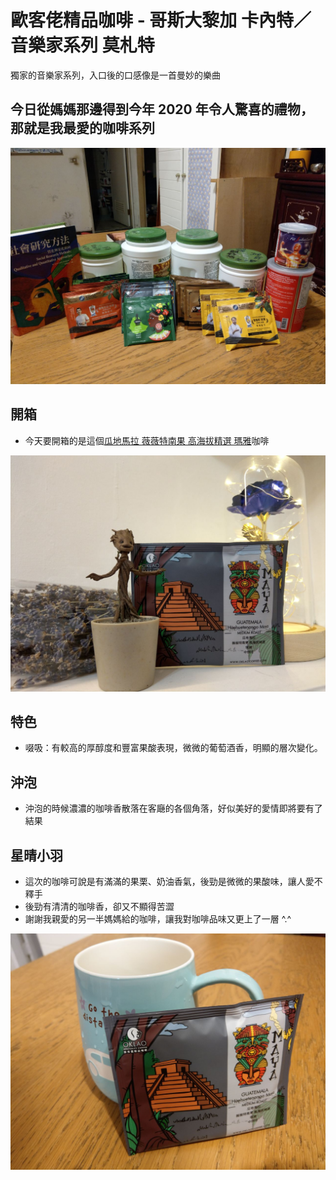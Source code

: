 # 歐客佬精品咖啡 - 哥斯大黎加 卡內特／音樂家系列 莫札特
 獨家的音樂家系列，入口後的口感像是一首曼妙的樂曲

## 今日從媽媽那邊得到今年 2020 年令人驚喜的禮物，那就是我最愛的咖啡系列

![](../images/000/000-000_All.jpg)

## 開箱
- 今天要開箱的是這個[瓜地馬拉 薇薇特南果 高海拔精選 瑪雅](https://www.oklaocoffee.com/coffee/OTM/detail)咖啡

![](../images/002/002-001.jpg)

## 特色
- 啜吸：有較高的厚醇度和豐富果酸表現，微微的葡萄酒香，明顯的層次變化。

## 沖泡
- 沖泡的時候濃濃的咖啡香散落在客廰的各個角落，好似美好的愛情即將要有了結果

## 星晴小羽
- 這次的咖啡可說是有滿滿的果栗、奶油香氣，後勁是微微的果酸味，讓人愛不釋手
- 後勁有清清的咖啡香，卻又不顯得苦澀
- 謝謝我親愛的另一半媽媽給的咖啡，讓我對咖啡品味又更上了一層 ^.^

![](../images/002/002-002.jpg)